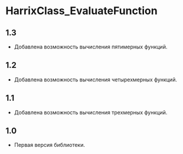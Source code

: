 HarrixClass_EvaluateFunction
============================

1.3
---
 * Добавлена возможность вычисления пятимерных функций.

1.2
---
 * Добавлена возможность вычисления четырехмерных функций.

1.1
---
 * Добавлена возможность вычисления трехмерных функций.

1.0
---
 * Первая версия библиотеки.
